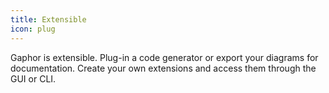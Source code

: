 ```yaml
---
title: Extensible
icon: plug
---
```


Gaphor is extensible. Plug-in a code generator or export your diagrams for documentation.
Create your own extensions and access them through the GUI or CLI.